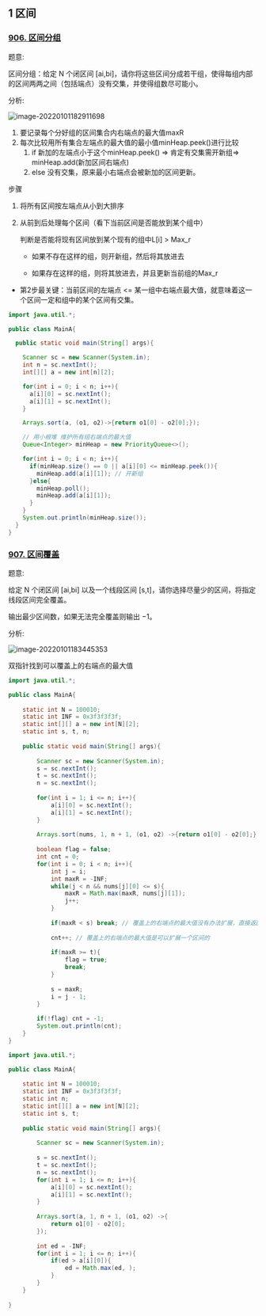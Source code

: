 ## 1 区间

### [906. 区间分组](https://www.acwing.com/problem/content/submission/908/)

题意:

区间分组：给定 N 个闭区间 [ai,bi]，请你将这些区间分成若干组，使得每组内部的区间两两之间（包括端点）没有交集，并使得组数尽可能小。

分析:

![image-20220101182911698](https://tva1.sinaimg.cn/large/008i3skNgy1gxz0w5tmgoj30hp09swgd.jpg)

1. 要记录每个分好组的区间集合内右端点的最大值maxR
2. 每次比较用所有集合左端点的最大值的最小值minHeap.peek()进行比较
    1. if 新加的左端点小于这个minHeap.peek() => 肯定有交集需开新组=> minHeap.add(新加区间右端点)
    2. else 没有交集，原来最小右端点会被新加的区间更新。

步骤

1. 将所有区间按左端点从小到大排序

2. 从前到后处理每个区间（看下当前区间是否能放到某个组中）

   判断是否能将现有区间放到某个现有的组中L[i] > Max_r

    * 如果不存在这样的组，则开新组，然后将其放进去

    * 如果存在这样的组，则将其放进去，并且更新当前组的Max_r


* 第2步最关键：当前区间的左端点 <= 某一组中右端点最大值，就意味着这一个区间一定和组中的某个区间有交集。

```java
import java.util.*;

public class MainA{

  public static void main(String[] args){

    Scanner sc = new Scanner(System.in);
    int n = sc.nextInt();
    int[][] a = new int[n][2];

    for(int i = 0; i < n; i++){
      a[i][0] = sc.nextInt();
      a[i][1] = sc.nextInt();
    }

    Arrays.sort(a, (o1, o2)->{return o1[0] - o2[0];});

    // 用小根堆 维护所有组右端点的最大值
    Queue<Integer> minHeap = new PriorityQueue<>();

    for(int i = 0; i < n; i++){
      if(minHeap.size() == 0 || a[i][0] <= minHeap.peek()){
        minHeap.add(a[i][1]); // 开新组
      }else{
        minHeap.poll();
        minHeap.add(a[i][1]);
      }
    }
    System.out.println(minHeap.size());
  }
}
```

### [907. 区间覆盖](https://www.acwing.com/problem/content/909/)

题意:

给定 N 个闭区间 [ai,bi] 以及一个线段区间 [s,t]，请你选择尽量少的区间，将指定线段区间完全覆盖。

输出最少区间数，如果无法完全覆盖则输出 −1。

分析:

![image-20220101183445353](https://tva1.sinaimg.cn/large/008i3skNgy1gxz11vjkasj30hz03aq3h.jpg)

双指针找到可以覆盖上的右端点的最大值

```java
import java.util.*;

public class MainA{
    
    static int N = 100010;
    static int INF = 0x3f3f3f3f;
    static int[][] a = new int[N][2];
    static int s, t, n;
    
    public static void main(String[] args){
    
        Scanner sc = new Scanner(System.in);
        s = sc.nextInt();
        t = sc.nextInt();
        n = sc.nextInt();
        
        for(int i = 1; i <= n; i++){
            a[i][0] = sc.nextInt();
            a[i][1] = sc.nextInt();
        }
        
        Arrays.sort(nums, 1, n + 1, (o1, o2) ->{return o1[0] - o2[0];});
        
        boolean flag = false;
        int cnt = 0;
        for(int i = 0; i < n; i++){
            int j = i;
            int maxR = -INF;
            while(j < n && nums[j][0] <= s){
                maxR = Math.max(maxR, nums[j][1]);
                j++;
            }
        
            if(maxR < s) break; // 覆盖上的右端点的最大值没有办法扩展，直接返回
        
            cnt++; // 覆盖上的右端点的最大值是可以扩展一个区间的
        
            if(maxR >= t){
                flag = true;
                break;
            }
        
            s = maxR;
            i = j - 1;
        }
        
        if(!flag) cnt = -1;
        System.out.println(cnt);
    }
}
```

```java
import java.util.*;

public class MainA{
    
    static int N = 100010;
    static int INF = 0x3f3f3f3f;
    static int n;
    static int[][] a = new int[N][2];
    static int s, t;
    
    public static void main(String[] args){
        
        Scanner sc = new Scanner(System.in);
        
        s = sc.nextInt();
        t = sc.nextInt();
        n = sc.nextInt();
        for(int i = 1; i <= n; i++){
            a[i][0] = sc.nextInt();
            a[i][1] = sc.nextInt();
        }
        
        Arrays.sort(a, 1, n + 1, (o1, o2) ->{
            return o1[0] - o2[0];
        });
        
        int ed = -INF;
        for(int i = 1; i <= n; i++){
            if(ed > a[i][0]){
                ed = Math.max(ed, );
            }
        }
    }
    
}
```



